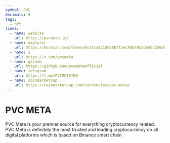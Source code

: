 ```yaml
---
symbol: PVC
decimals: 9
tags:
  - nft
links:
  - name: website
    url: https://pvcmeta.io/
  - name: explorer
    url: https://bscscan.com/token/0x75ca521892DE7f2ecFB070Cab545c250d0cEB7e3
  - name: x
    url: https://x.com/pvcmeta
  - name: github
    url: https://github.com/pvcmetaofficial
  - name: telegram
    url: https://t.me/PVCMETATKN
  - name: coinmarketcap
    url: https://coinmarketcap.com/currencies/pvc-meta/
---
```


# PVC META

PVC Meta is your premier source for everything cryptocurrency related. PVC Meta is definitely the most trusted and leading cryptocurrency on all digital platforms which is based on Binance smart chain
